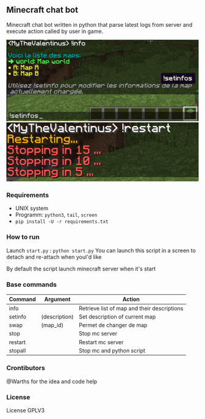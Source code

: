 ## Minecraft chat bot

Minecraft chat bot written in python that parse latest logs from server and execute action called by user in game.

![](img/example-1.png)
![](img/example-2.png)

### Requirements
- UNIX system
- Programm: `python3`, `tail`, `screen`
- `pip install -U -r requirements.txt`

### How to run

Launch `start.py` : `python start.py`
You can launch this script in a screen to detach and re-attach when youl'd like

By default the script launch minecraft server when it's start

### Base commands
| Command | Argument | Action |
| --- |---| --- |
| info || Retrieve list of map and their descriptions |
| setinfo | (description) | Set description of current map |
| swap | (map_id) | Permet de changer de map |
| stop || Stop mc server |
| restart || Restart mc server |
| stopall || Stop mc and python script |


### Crontibutors
@Warths for the idea and code help

### License
License GPLV3